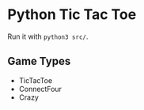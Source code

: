 # Python Tic Tac Toe

Run it with `python3 src/`.

## Game Types

- TicTacToe
- ConnectFour
- Crazy
